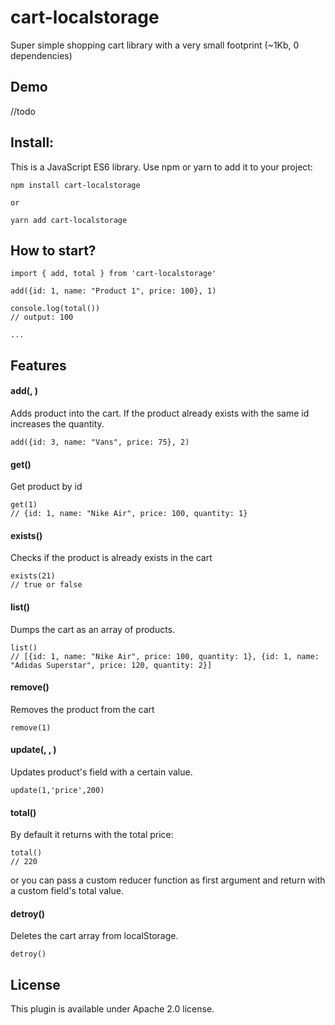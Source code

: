 # cart-localstorage
Super simple shopping cart library with a very small footprint (~1Kb, 0 dependencies)


## Demo 

//todo 


## Install: 

This is a JavaScript ES6 library. Use npm or yarn to add it to your project: 

``` 
npm install cart-localstorage

or 

yarn add cart-localstorage

```

## How to start? 

``` 
import { add, total } from 'cart-localstorage' 

add({id: 1, name: "Product 1", price: 100}, 1)

console.log(total()) 
// output: 100

...
```

## Features

#### add(<product>, <quantity>)

Adds product into the cart. If the product already exists with the same id increases the quantity.  

```
add({id: 3, name: "Vans", price: 75}, 2)
```

#### get(<id>)

Get product by id 

```
get(1)
// {id: 1, name: "Nike Air", price: 100, quantity: 1}
```

#### exists(<id>)

Checks if the product is already exists in the cart

```
exists(21)
// true or false
```

#### list()

Dumps the cart as an array of products. 

``` 
list()
// [{id: 1, name: "Nike Air", price: 100, quantity: 1}, {id: 1, name: "Adidas Superstar", price: 120, quantity: 2}]
``` 

#### remove(<id>)

Removes the product from the cart

```
remove(1)
```

#### update(<id>, <field>, <valud>)

Updates product's field with a certain value.
```
update(1,'price',200)
```

#### total(<callback>)

By default it returns with the total price:  

```
total()
// 220
```
or you can pass a custom reducer function as first argument and return with a custom field's total value.


#### detroy()

Deletes the cart array from localStorage.

```
detroy()

```



## License

This plugin is available under Apache 2.0 license.